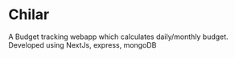 # Chilar

A Budget tracking webapp which calculates daily/monthly budget. Developed using NextJs, express, mongoDB